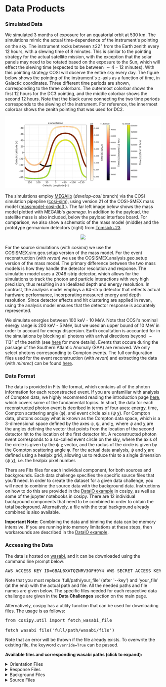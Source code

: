 # Data Products

### Simulated Data

We simulated 3 months of exposure for an equatorial orbit at 530 km. The simulations mimic the actual time-dependence of the instrument's pointing on the sky. The instrument rocks between $\pm 22^\circ$ from the Earth zenith every 12 hours, with a slewing time of 8 minutes. This is similar to the pointing strategy for the actual satellite mission, with the exception that the solar panels may need to be rotated based on the exposure to the Sun, which will effect the slewing time (expected to be between $\sim 4 - 12$ minutes). With this pointing strategy COSI will observe the entire sky every day. The figure below shows the pointing of the instrument's z-axis as a function of time, in Galactic coordinates. Three different time periods are shown, corresponding to the three colorbars. The outermost colorbar shows the first 12 hours for the DC3 pointing, and the middle colorbar shows the second 12 hours. Note that the black curve connecting the two time periods corresponds to the slewing of the instrument. For reference, the innermost colorbar shows the zenith pointing that was used for DC2.    

<p align="center">
<img width="700"  src="images/telescope_pointing_DC3.png">
</p>

The simulations employ [MEGAlib](https://github.com/zoglauer/megalib) (*develop-cosi* branch) via the COSI simulation pipepline ([cosi-sim](https://github.com/cositools/cosi-sim)), using version 21 of the COSI-SMEX mass model ([massmodel-cosi-dc3
](https://github.com/cositools/massmodel-cosi-dc3)). The far left image below shows the mass model plotted with MEGAlib's *geomega*. In addition to the payload, the satellite mass is also included, below the payload interface board. For comparison, we also show a schematic of the mass model (middle) and the prototype germanium detectors (right) from [Tomsick+23](https://ui.adsabs.harvard.edu/abs/2023arXiv230812362T/abstract).

<p align="center">
<img width="1000"  src="images/mass_model_DC3.png">
</p>

For the source simulations (with *cosima*) we use the COSISMEX.sim.geo.setup version of the mass model. For the event reconstruction (with *revan*) we use the COSISMEX.analysis.geo.setup version of the mass model. The primary difference between the two mass models is how they handle the detector resolution and response. The simulation model uses a 2048-strip detector, which allows for the simulations to track the photon and particle interactions with very high precision, thus resulting in an idealized depth and energy resolution. In contrast, the analysis model employs a 64-strip detector that reflects actual hardware performance, incorporating measured energy and depth resolution. Since detector effects and hit clustering are applied in revan, using the analysis model ensures that the detector response is accurately represented. 

We simulate energies between 100 keV - 10 MeV. Note that COSI's nominal energy range is 200 keV - 5 MeV, but we used an upper bound of 10 MeV in order to account for energy dispersion. Earth occultation is accounted for in the simulations by blocking all photons with arrival directions beyond $\mathrm{\sim 113^\circ}$ of the zenith (see [here](https://github.com/cositools/cosi-data-challenges/tree/develop/earth-occultation) for more details). Events that occure during the passage of the Southern Atlantic Anomaly (SAA) are removed. We only select photons corresponding to Compton events. The full configuration files used for the event reconstruction (with *revan*) and extracting the data (with *mimrec*) can be found [here](https://github.com/cositools/cosi-sim/tree/main/cosi_sim/Input_Files/Configuration_Files/Data_Challenges/Data_Challenge_3). 

### Data Format
The data is provided in Fits file format, which contains all of the photon information for each reconstructed event. If you are unfamiliar with analysis of Compton data, we highly recommend reading the introduction page [here](https://github.com/cositools/cosi-data-challenges/tree/develop/Compton-telescope-data-analysis-intro), which covers some of the fundamental topics. In short, the data for each reconstructed photon event is decribed in terms of four axes: energy, time, Compton scattering angle (&phi;), and event circle axis (&psi; &chi;). For Compton data, photons occupy what is known as the Compton data space, which is a 3-dimensional space defined by the axes &phi;, &psi;, and &chi;, where &psi; and &chi; are the angles defining the vector that points from the location of the second detector hit to the location of the first detector hit. A reconstructed photon event corresponds to a so-called event circle on the sky, where the axis of the circle is given by the &psi; &chi; vector, and the radius of the circle is given by the Compton scattering angle &phi;. For the actual data analysis, &psi; and &chi; are defined using a healpix grid, allowing us to reduce this to a single dimension (&psi; &chi;), i.e. the healpix pixel number.  

There are Fits files for each individual component, for both sources and backgrounds. Each data challenge specifies the specific source files that you'll need. In order to create the dataset for a given data challenge, you will need to combine the source data with the background data. Instructions on how to do this are provided in the [DataIO example](https://github.com/cositools/cosipy/tree/main/docs/tutorials/DataIO) in cosipy, as well as some of the jupyter notebooks in cosipy. There are 12 individual background components that need to be combined in order to obtain the total background. Alternatively, a file with the total background already combined is also available. 

**Important Note:** Combining the data and binning the data can be memory intensive. If you are running into memory limitations at these steps, then workarounds are described in the [DataIO example](https://github.com/cositools/cosipy/tree/main/docs/tutorials/DataIO). 

### Accessing the Data

The data is hosted on [wasabi](https://console.wasabisys.com/file_manager/cosi-pipeline-public?region=us-west-1), and it can be downloaded using the command line prompt below:
<pre>
AWS_ACCESS_KEY_ID=GBAL6XATQZNRV3GFH9Y4 AWS_SECRET_ACCESS_KEY=GToOczY5hGX3sketNO2fUwiq4DJoewzIgvTCHoOv aws s3api get-object  --bucket cosi-pipeline-public --key full/path/your_file --endpoint-url=https://s3.us-west-1.wasabisys.com your_file
</pre>
Note that you must replace 'full/path/your_file' (after '--key') and 'your_file' (at the end) with the actual path and file. All the needed paths and file names are given below. The specific files needed for each respective data challenge are given in the **Data Challenges** section on the main page.

Alternatively, cosipy has a utility function that can be used for downloading files. The usage is as follows:
<pre>
from cosipy.util import fetch_wasabi_file
  
fetch_wasabi_file('full/path/wasabi/file')
</pre>
Note that an error will be thrown if the file already exists. To overwrite the existing file, the keyword ``override=True`` can be passed.   

**Available files and corresponding wasabi paths (click to expand):**

<details>
  <summary>Orientation Files</summary>
  
wasabi path: COSI-SMEX/DC3/Data/Orientation <br />

files: <br />
DC3_final_530km_3_month_with_slew_1sbins_GalacticEarth_SAA.ori <br />
DC3_final_530km_3_month_with_slew_15sbins_GalacticEarth_SAA.ori <br /> 
</details>

<details>
  <summary>Response Files</summary>
  
wasabi path: COSI-SMEX/DC3/Responses <br />
NB: Response files must be unzipped before using in analysis.  <br />

**Detector Response Files:** <br />
Response26Al.o4.e1805_1812.s10036231691364.m1045.filtered.nonsparse.binnedimaging.imagingresponse_nside16.area.h5.gz <br />
Response44Ti.o4.e1154_1160.s9607532021290.m1215.filtered.nonsparse.binnedimaging.imagingresponse_nside16.area.h5.gz <br />
Response511.o4.e509_513.s20881894470591.m2555.filtered.nonsparse.binnedimaging.imagingresponse_nside16.area.h5.gz <br />
Response60FeHigh.o4.e1329_1336.s10201526728102.m1287.filtered.nonsparse.binnedimaging.imagingresponse_nside16.area.h5.gz <br />
Response60FeLow.o4.e1170_1176.s9552269354945.m1188.filtered.nonsparse.binnedimaging.imagingresponse_nside16.area.h5.gz <br />
ResponseContinuum.o3.e100_10000.b10log.s10396905069491.m2284.filtered.nonsparse.binnedimaging.imagingresponse_nside8.area.h5.gz <br />
ResponseContinuum.o3.pol.e200_10000.b4.p12.s10396905069491.m441.filtered.nonsparse.binnedpolarization.11D_nside8.area.h5.gz <br />

**Extended Source Response Files (in Responses/extended_source_response):** <br />
extended_source_response_511_merged.h5.gz <br />
extended_source_response_continuum_merged.h5.gz <br />
extended_source_response_Al26_merged.h5.gz <br />
extended_source_response_Ti44_merged.h5.gz <br />
extended_source_response_Fe60_low_merged.h5.gz <br />
extended_source_response_Fe60_high_merged.h5.gz <br />
</details>

<details>
  <summary>Background Files</summary>
  
wasabi path: COSI-SMEX/DC3/Data/Backgrounds/Ge <br />

Unbinned Files: <br />
GalTotal_SA100_F98_3months_unbinned_data_filtered_with_SAAcut.fits.gz <br />
CosmicPhotons_3months_unbinned_data_filtered_with_SAAcut.fits.gz <br />
AlbedoNeutrons_3months_unbinned_data_filtered_with_SAAcut.fits.gz <br />
AlbedoPhotons_3months_unbinned_data_filtered_with_SAAcut.fits.gz <br />
PrimaryProtons_3months_unbinned_data_filtered_with_SAAcut.fits.gz <br />
PrimaryAlphas_3months_unbinned_data_filtered_with_SAAcut.fits.gz <br />
PrimaryElectrons_3months_unbinned_data_filtered_with_SAAcut.fits.gz <br />
PrimaryPositrons_3months_unbinned_data_filtered_with_SAAcut.fits.gz <br />
SecondaryElectrons_3months_unbinned_data_filtered_with_SAAcut.fits.gz <br />
SecondaryProtons_3months_unbinned_data_filtered_with_SAAcut.fits.gz <br />
SecondaryPositrons_3months_unbinned_data_filtered_with_SAAcut.fits.gz <br />
</details>

<details>
  <summary>Source Files</summary>
  
wasabi path: COSI-SMEX/DC3/Data/Sources <br />

Sources: <br />
For DC2 we simulated 40 unique sources, running 59 different simulations in total (using multiple models for some of the sources). 

Unbinned Files: <br />
511_testing_point_src_3months_unbinned_data_filtered_with_SAAcut.fits.gz  <br />
511_testing_extended_3months_unbinned_data_filtered_with_SAAcut.fits.gz  <br />
crab_standard_3months_unbinned_data_filtered_with_SAAcut.fits.gz <br />
Crab_Flat_Spectrum_3months_unbinned_data_filtered_with_SAAcut.fits.gz <br />
LMC_Gaussian_511_3months_unbinned_data_filtered_with_SAAcut.fits.gz <br />
LMC_Gaussian_511_x100_3months_unbinned_data_filtered_with_SAAcut.fits.gz <br />
M31_Gaussian_511_3months_unbinned_data_filtered_with_SAAcut.fits.gz <br />
M31_Gaussian_511_x100_3months_unbinned_data_filtered_with_SAAcut.fits.gz <br />
Virgo_Gaussian_511_3months_unbinned_data_filtered_with_SAAcut.fits.gz <br /> 
Virgo_Gaussian_511_x100_3months_unbinned_data_filtered_with_SAAcut.fits.gz <br />
Globular_Cluster_Tuc_47_3months_unbinned_data_filtered_with_SAAcut.fits.gz <br />
Globular_Cluster_Omega_Cen_3months_unbinned_data_filtered_with_SAAcut.fits.gz <br />
Globular_Cluster_NGC_6397_3months_unbinned_data_filtered_with_SAAcut.fits.gz <br />
Globular_Cluster_NGC_6121_3months_unbinned_data_filtered_with_SAAcut.fits.gz <br />
Positrons_from_26Al_line_3months_unbinned_data_filtered_with_SAAcut.fits.gz <br />
Positrons_from_26Al_cont_3months_unbinned_data_filtered_with_SAAcut.fits.gz <br />
Positrons_from_44Ti_line_3months_unbinned_data_filtered_with_SAAcut.fits.gz <br />
Positrons_from_44Ti_cont_3months_unbinned_data_filtered_with_SAAcut.fits.gz <br />
NGC_4151_bright_3months_unbinned_data_filtered_with_SAAcut.fits.gz <br />
NGC_4151_EC200_3months_unbinned_data_filtered_with_SAAcut.fits.gz <br />
NGC_4151_EC1000_3months_unbinned_data_filtered_with_SAAcut.fits.gz <br />
NGC_4151_faint_3months_unbinned_data_filtered_with_SAAcut.fits.gz <br />
NGC_1068_3months_unbinned_data_filtered_with_SAAcut.fits.gz <br />
4C21p35_noflare_3months_unbinned_data_filtered_with_SAAcut.fits.gz <br />
4C21p35_flare_3months_unbinned_data_filtered_with_SAAcut.fits.gz <br />
3C279_3months_unbinned_data_filtered_with_SAAcut.fits.gz <br />
GalTotal_SA100_F98_3months_unbinned_data_filtered_with_SAAcut.fits.gz <br />
PSRB1259_3months_unbinned_data_filtered_with_SAAcut.fits.gz <br />
PSRB1259_10x_3months_unbinned_data_filtered_with_SAAcut.fits.gz <br />
1E1740_compow_3months_unbinned_data_filtered_with_SAAcut.fits.gz <br />
1E1740_twocompt_3months_unbinned_data_filtered_with_SAAcut.fits.gz <br />
cygX1_soft_3months_unbinned_data_filtered_with_SAAcut.fits.gz <br />
cygX1_hard_3months_unbinned_data_filtered_with_SAAcut.fits.gz <br />
MAXI1820_3months_unbinned_data_filtered_with_SAAcut.fits.gz <br />
MAXI1348_3months_unbinned_data_filtered_with_SAAcut.fits.gz <br />
GRS175_3months_unbinned_data_filtered_with_SAAcut.fits.gz <br />
26Al_Cyg_Region_3months_unbinned_data_filtered_with_SAAcut.fits.gz <br />
26Al_NE2001_3months_unbinned_data_filtered_with_SAAcut.fits.gz <br />
60Fe_Cyg_Region_3months_unbinned_data_filtered_with_SAAcut.fits.gz <br />
60Fe_NE2001_3months_unbinned_data_filtered_with_SAAcut.fits.gz <br />
CasApartiallyresolved_3months_unbinned_data_filtered_with_SAAcut.fits.gz <br />
CasAfullyresolved_3months_unbinned_data_filtered_with_SAAcut.fits.gz <br />
CasAG16distribution_3months_unbinned_data_filtered_with_SAAcut.fits.gz <br />
CasAunresolved_3months_unbinned_data_filtered_with_SAAcut.fits.gz <br />
CasAsymmetric_3months_unbinned_data_filtered_with_SAAcut.fits.gz <br />
eeg_ISO_3months_unbinned_data_filtered_with_SAAcut.fits.gz <br />
eeg_Bur_3months_unbinned_data_filtered_with_SAAcut.fits.gz <br />
eeg_NFW_3months_unbinned_data_filtered_with_SAAcut.fits.gz <br />
gg_ISO_3months_unbinned_data_filtered_with_SAAcut.fits.gz <br />
gg_Bur_3months_unbinned_data_filtered_with_SAAcut.fits.gz <br />
gg_NFW_3months_unbinned_data_filtered_with_SAAcut.fits.gz <br />
GRB_bn081207680_3months_unbinned_data_filtered_with_SAAcut.fits.gz <br />
GRB_bn090424592_3months_unbinned_data_filtered_with_SAAcut.fits.gz <br />
GRB_bn100612726_3months_unbinned_data_filtered_with_SAAcut.fits.gz <br />
GRB_bn110605183_3months_unbinned_data_filtered_with_SAAcut.fits.gz <br />
GRB_bn131122490_3months_unbinned_data_filtered_with_SAAcut.fits.gz <br />
GRB_bn140329295_3months_unbinned_data_filtered_with_SAAcut.fits.gz <br />
GRB_bn161004964_3months_unbinned_data_filtered_with_SAAcut.fits.gz <br />
GRB_bn170405777_3months_unbinned_data_filtered_with_SAAcut.fits.gz <br />
GRB_bn180504136_3months_unbinned_data_filtered_with_SAAcut.fits.gz <br />
GRB_bn180703876_3months_unbinned_data_filtered_with_SAAcut.fits.gz <br />
GRB_bn080802386_flux150_3months_unbinned_data_filtered_with_SAAcut.fits.gz <br />
GRB_bn080802386_flux300_3months_unbinned_data_filtered_with_SAAcut.fits.gz <br />
GRB_MGF051103_3months_unbinned_data_filtered_with_SAAcut.fits.gz <br />
GRB_MGF070201_3months_unbinned_data_filtered_with_SAAcut.fits.gz <br />
GRB_MGF070222_3months_unbinned_data_filtered_with_SAAcut.fits.gz <br />
GRB_MGF180128A_3months_unbinned_data_filtered_with_SAAcut.fits.gz <br />
GRB_MGF200415A_3months_unbinned_data_filtered_with_SAAcut.fits.gz <br />
GRB_MGF231115A_3months_unbinned_data_filtered_with_SAAcut.fits.gz <br />
MgtBurst_bright_complex_3months_unbinned_data_filtered_with_SAAcut.fits.gz <br />
MgtBurst_bright_simple_3months_unbinned_data_filtered_with_SAAcut.fits.gz <br />  
</details>
